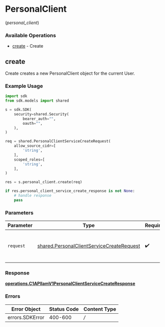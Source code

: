 # PersonalClient
(*personal_client*)

### Available Operations

* [create](#create) - Create

## create

Create creates a new PersonalClient object for the current User.

### Example Usage

```python
import sdk
from sdk.models import shared

s = sdk.SDK(
    security=shared.Security(
        bearer_auth="",
        oauth="",
    ),
)

req = shared.PersonalClientServiceCreateRequest(
    allow_source_cidr=[
        'string',
    ],
    scoped_roles=[
        'string',
    ],
)

res = s.personal_client.create(req)

if res.personal_client_service_create_response is not None:
    # handle response
    pass
```

### Parameters

| Parameter                                                                                              | Type                                                                                                   | Required                                                                                               | Description                                                                                            |
| ------------------------------------------------------------------------------------------------------ | ------------------------------------------------------------------------------------------------------ | ------------------------------------------------------------------------------------------------------ | ------------------------------------------------------------------------------------------------------ |
| `request`                                                                                              | [shared.PersonalClientServiceCreateRequest](../../models/shared/personalclientservicecreaterequest.md) | :heavy_check_mark:                                                                                     | The request object to use for the request.                                                             |


### Response

**[operations.C1APIIamV1PersonalClientServiceCreateResponse](../../models/operations/c1apiiamv1personalclientservicecreateresponse.md)**
### Errors

| Error Object    | Status Code     | Content Type    |
| --------------- | --------------- | --------------- |
| errors.SDKError | 400-600         | */*             |
